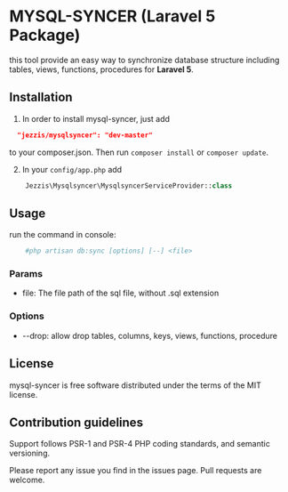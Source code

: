 # MYSQL-SYNCER (Laravel 5 Package)

this tool provide an easy way to synchronize database structure including tables, views, functions, procedures for **Laravel 5**.

## Installation

 1) In order to install mysql-syncer, just add
```json
  "jezzis/mysqlsyncer": "dev-master"
```
to your composer.json. Then run `composer install` or `composer update`.

 2) In your `config/app.php` add
```php
    Jezzis\Mysqlsyncer\MysqlsyncerServiceProvider::class
```
## Usage

run the command in console:
```bash
    #php artisan db:sync [options] [--] <file>
```

### Params

- file: The file path of the sql file, without .sql extension

### Options

- --drop: allow drop tables, columns, keys, views, functions, procedure

## License

mysql-syncer is free software distributed under the terms of the MIT license.

## Contribution guidelines

Support follows PSR-1 and PSR-4 PHP coding standards, and semantic versioning.

Please report any issue you find in the issues page.
Pull requests are welcome.